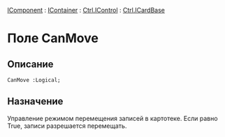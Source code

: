 ﻿---
Link: .Ctrl.ICardBase.@CanMove
---

[IComponent](topic:Com.Custom.ComClasses.IComponent.Default) :
[IContainer](topic:Com.Custom.ComClasses.IContainer.Default) :
[Ctrl.IControl](topic:Com.Custom.ComClasses.Ctrl.IControl.Default) :
[Ctrl.ICardBase](Default)

# Поле CanMove

## Описание

    CanMove :Logical;

## Назначение

Управление режимом перемещения записей в картотеке.
Если равно True, записи разрешается перемещать.



